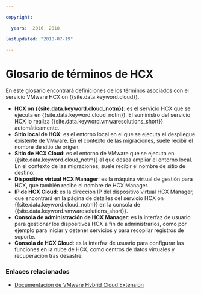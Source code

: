 ```yaml
---

copyright:

  years:  2016, 2018

lastupdated: "2018-07-19"

---
```


# Glosario de términos de HCX

En este glosario encontrará definiciones de los términos asociados con el servicio VMware HCX on {{site.data.keyword.cloud}}.

* **HCX on {{site.data.keyword.cloud_notm}}**: es el servicio HCX que se ejecuta en {{site.data.keyword.cloud_notm}}. El suministro del servicio HCX lo realiza {{site.data.keyword.vmwaresolutions_short}} automáticamente.
* **Sitio local de HCX**: es el entorno local en el que se ejecuta el despliegue existente de VMware. En el contexto de las migraciones, suele recibir el nombre de sitio de origen.
* **Sitio de HCX Cloud**: es el entorno de VMware que se ejecuta en {{site.data.keyword.cloud_notm}} al que desea ampliar el entorno local. En el contexto de las migraciones, suele recibir el nombre de sitio de destino.
* **Dispositivo virtual HCX Manager**: es la máquina virtual de gestión para HCX, que también recibe el nombre de HCX Manager.
* **IP de HCX Cloud**: es la dirección IP del dispositivo virtual HCX Manager, que encontrará en la página de detalles del servicio HCX on {{site.data.keyword.cloud_notm}} en la consola de {{site.data.keyword.vmwaresolutions_short}}.
* **Consola de administración de HCX Manager**: es la interfaz de usuario para gestionar los dispositivos HCX a fin de administrarlos, como por ejemplo para iniciar y detener servicios y para recopilar registros de soporte.
* **Consola de HCX Cloud**: es la interfaz de usuario para configurar las funciones en la nube de HCX, como centros de datos virtuales y recuperación tras desastre.

### Enlaces relacionados

* [Documentación de VMware Hybrid Cloud Extension](https://hcx.vmware.com/#vm-documentation)
